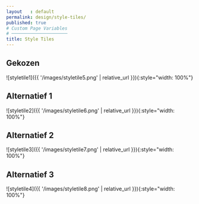 ```yaml
---
layout   : default
permalink: design/style-tiles/
published: true
# Custom Page Variables
# ─────────────────────
title: Style Tiles
---
```


Gekozen
-------

![styletile1]({{ '/images/styletile5.png' | relative_url }}){:style="width: 100%"}

Alternatief 1
-------------

![styletile2]({{ '/images/styletile6.png' | relative_url }}){:style="width: 100%"}

Alternatief 2
-------------

![styletile3]({{ '/images/styletile7.png' | relative_url }}){:style="width: 100%"}

Alternatief 3
-------------

![styletile4]({{ '/images/styletile8.png' | relative_url }}){:style="width: 100%"}